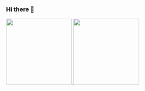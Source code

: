 ### Hi there 👋

<!--
**iago-costa/iago-costa** is a ✨ _special_ ✨ repository because its `README.md` (this file) appears on your GitHub profile.

Here are some ideas to get you started:

- 🔭 I’m currently working on ...
- 🌱 I’m currently learning ...
- 👯 I’m looking to collaborate on ...
- 🤔 I’m looking for help with ...
- 💬 Ask me about ...
- 📫 How to reach me: ...
- 😄 Pronouns: ...
- ⚡ Fun fact: ...
-->


<div>
<a href="https://github.com/seu-usuário-aqui">
<img height="180em" src="https://github-readme-stats.vercel.app/api/top-langs/?username=iago-costa&layout=compact&langs_count=7&theme=dracula"/>
<img height="180em" src="https://github-readme-stats.vercel.app/api?username=iago-costa&show_icons=true&theme=dracula&include_all_commits=true&count_private=true"/>
</div>

